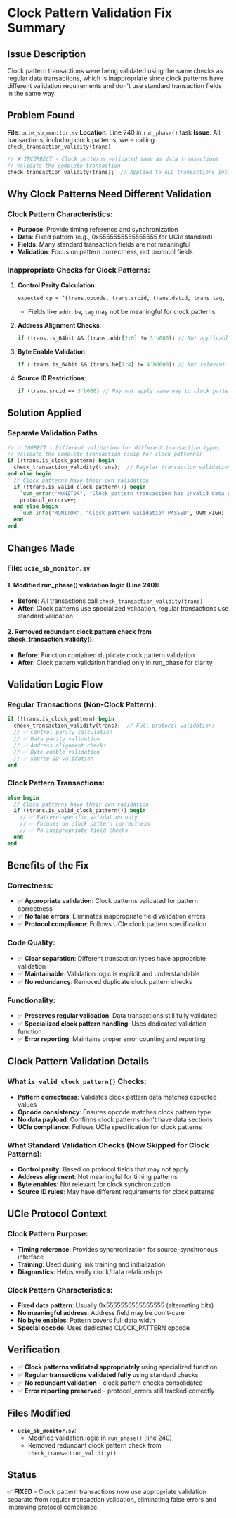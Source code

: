 # Clock Pattern Validation Fix Summary

## Issue Description
Clock pattern transactions were being validated using the same checks as regular data transactions, which is inappropriate since clock patterns have different validation requirements and don't use standard transaction fields in the same way.

## Problem Found
**File**: `ucie_sb_monitor.sv`
**Location**: Line 240 in `run_phase()` task
**Issue**: All transactions, including clock patterns, were calling `check_transaction_validity(trans)`

```systemverilog
// ❌ INCORRECT - Clock patterns validated same as data transactions
// Validate the complete transaction
check_transaction_validity(trans);  // Applied to ALL transactions including clock patterns
```

## Why Clock Patterns Need Different Validation

### Clock Pattern Characteristics:
- **Purpose**: Provide timing reference and synchronization
- **Data**: Fixed pattern (e.g., 0x5555555555555555 for UCIe standard)
- **Fields**: Many standard transaction fields are not meaningful
- **Validation**: Focus on pattern correctness, not protocol fields

### Inappropriate Checks for Clock Patterns:
1. **Control Parity Calculation**: 
   ```systemverilog
   expected_cp = ^{trans.opcode, trans.srcid, trans.dstid, trans.tag, trans.be, trans.ep, trans.cr, trans.addr[15:0]};
   ```
   - Fields like `addr`, `be`, `tag` may not be meaningful for clock patterns

2. **Address Alignment Checks**:
   ```systemverilog
   if (trans.is_64bit && (trans.addr[2:0] != 3'b000)) // Not applicable to clock patterns
   ```

3. **Byte Enable Validation**:
   ```systemverilog  
   if (!trans.is_64bit && (trans.be[7:4] != 4'b0000)) // Not relevant for clock patterns
   ```

4. **Source ID Restrictions**:
   ```systemverilog
   if (trans.srcid == 3'b000) // May not apply same way to clock patterns
   ```

## Solution Applied

### Separate Validation Paths
```systemverilog
// ✅ CORRECT - Different validation for different transaction types
// Validate the complete transaction (skip for clock patterns)
if (!trans.is_clock_pattern) begin
  check_transaction_validity(trans);  // Regular transaction validation
end else begin
  // Clock patterns have their own validation
  if (!trans.is_valid_clock_pattern()) begin
    `uvm_error("MONITOR", "Clock pattern transaction has invalid data pattern")
    protocol_errors++;
  end else begin
    `uvm_info("MONITOR", "Clock pattern validation PASSED", UVM_HIGH)
  end
end
```

## Changes Made

### File: `ucie_sb_monitor.sv`

#### 1. Modified run_phase() validation logic (Line 240):
- **Before**: All transactions call `check_transaction_validity(trans)`
- **After**: Clock patterns use specialized validation, regular transactions use standard validation

#### 2. Removed redundant clock pattern check from check_transaction_validity():
- **Before**: Function contained duplicate clock pattern validation
- **After**: Clock pattern validation handled only in run_phase for clarity

## Validation Logic Flow

### Regular Transactions (Non-Clock Pattern):
```systemverilog
if (!trans.is_clock_pattern) begin
  check_transaction_validity(trans);  // Full protocol validation:
  // ✅ Control parity calculation
  // ✅ Data parity validation  
  // ✅ Address alignment checks
  // ✅ Byte enable validation
  // ✅ Source ID validation
end
```

### Clock Pattern Transactions:
```systemverilog
else begin
  // Clock patterns have their own validation
  if (!trans.is_valid_clock_pattern()) begin
    // ✅ Pattern-specific validation only
    // ✅ Focuses on clock pattern correctness
    // ✅ No inappropriate field checks
  end
end
```

## Benefits of the Fix

### Correctness:
- ✅ **Appropriate validation**: Clock patterns validated for pattern correctness
- ✅ **No false errors**: Eliminates inappropriate field validation errors
- ✅ **Protocol compliance**: Follows UCIe clock pattern specification

### Code Quality:
- ✅ **Clear separation**: Different transaction types have appropriate validation
- ✅ **Maintainable**: Validation logic is explicit and understandable
- ✅ **No redundancy**: Removed duplicate clock pattern checks

### Functionality:
- ✅ **Preserves regular validation**: Data transactions still fully validated
- ✅ **Specialized clock pattern handling**: Uses dedicated validation function
- ✅ **Error reporting**: Maintains proper error counting and reporting

## Clock Pattern Validation Details

### What `is_valid_clock_pattern()` Checks:
- **Pattern correctness**: Validates clock pattern data matches expected values
- **Opcode consistency**: Ensures opcode matches clock pattern type
- **No data payload**: Confirms clock patterns don't have data sections
- **UCIe compliance**: Follows UCIe specification for clock patterns

### What Standard Validation Checks (Now Skipped for Clock Patterns):
- **Control parity**: Based on protocol fields that may not apply
- **Address alignment**: Not meaningful for timing patterns
- **Byte enables**: Not relevant for clock synchronization
- **Source ID rules**: May have different requirements for clock patterns

## UCIe Protocol Context

### Clock Pattern Purpose:
- **Timing reference**: Provides synchronization for source-synchronous interface
- **Training**: Used during link training and initialization
- **Diagnostics**: Helps verify clock/data relationships

### Clock Pattern Characteristics:
- **Fixed data pattern**: Usually 0x5555555555555555 (alternating bits)
- **No meaningful address**: Address field may be don't-care
- **No byte enables**: Pattern covers full data width
- **Special opcode**: Uses dedicated CLOCK_PATTERN opcode

## Verification
- ✅ **Clock patterns validated appropriately** using specialized function
- ✅ **Regular transactions validated fully** using standard checks
- ✅ **No redundant validation** - clock pattern checks consolidated
- ✅ **Error reporting preserved** - protocol_errors still tracked correctly

## Files Modified
- **`ucie_sb_monitor.sv`**: 
  - Modified validation logic in `run_phase()` (line 240)
  - Removed redundant clock pattern check from `check_transaction_validity()`

## Status
✅ **FIXED** - Clock pattern transactions now use appropriate validation separate from regular transaction validation, eliminating false errors and improving protocol compliance.